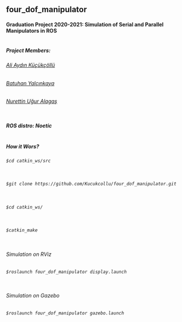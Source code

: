 ## four_dof_manipulator

#### Graduation Project 2020-2021: Simulation of Serial and Parallel Manipulators in ROS<br></br>


##### Project Members:
###### [Ali Aydın Küçükçöllü](mailto:kucukcollu@outlook.com)
###### [Batuhan Yalçınkaya](batuhanyalcinkayayk@gmail.com)
###### [Nurettin Uğur Alagaş](alaugurala@hotmail.com)<br></br>


##### ROS distro: Noetic <br></br>

##### How it Wors?
###### `$cd catkin_ws/src` <br></br>
###### `$git clone https://github.com/Kucukcollu/four_dof_manipulator.git` <br></br>
###### `$cd catkin_ws/` <br></br>
###### `$catkin_make` <br></br>

###### Simulation on RViz
###### `$roslaunch four_dof_manipulator display.launch`<br></br>

###### Simulation on Gazebo
###### `$roslaunch four_dof_manipulator gazebo.launch`
